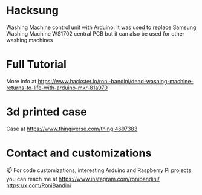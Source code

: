 # Hacksung
Washing Machine control unit with Arduino. It was used to replace Samsung Washing Machine WS1702 central PCB but it can also be used for other washing machines

# Full Tutorial 
More info at https://www.hackster.io/roni-bandini/dead-washing-machine-returns-to-life-with-arduino-mkr-81a970 

# 3d printed case
Case at https://www.thingiverse.com/thing:4697383

# Contact and customizations
📫 For code customizations, interesting Arduino and Raspberry Pi projects you can reach me at 
https://www.instagram.com/ronibandini/
https://x.com/RoniBandini

